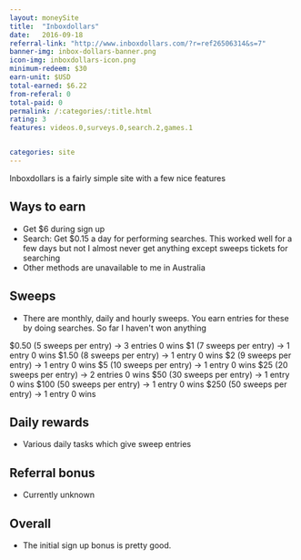 ```yaml
---
layout: moneySite
title:  "Inboxdollars"
date:   2016-09-18
referral-link: "http://www.inboxdollars.com/?r=ref26506314&s=7"
banner-img: inbox-dollars-banner.png
icon-img: inboxdollars-icon.png
minimum-redeem: $30
earn-unit: $USD
total-earned: $6.22
from-referal: 0
total-paid: 0
permalink: /:categories/:title.html
rating: 3
features: videos.0,surveys.0,search.2,games.1


categories: site
---
```


Inboxdollars is a fairly simple site with a few nice features


Ways to earn
---

* Get $6 during sign up
* Search: Get $0.15 a day for performing searches. This worked well for a few days but not I almost never get anything except sweeps tickets for searching
* Other methods are unavailable to me in Australia


Sweeps
----

* There are monthly, daily and hourly sweeps. You earn entries for these by doing searches. So far I haven't won anything

$0.50 (5 sweeps per entry) -> 3 entries 0 wins
$1 (7 sweeps per entry) -> 1 entry 0 wins 
$1.50 (8 sweeps per entry) -> 1 entry 0 wins
$2 (9 sweeps per entry) -> 1 entry 0 wins
$5 (10 sweeps per entry) -> 1 entry 0 wins
$25 (20 sweeps per entry) -> 2 entries 0 wins
$50 (30 sweeps per entry) -> 1 entry 0 wins
$100 (50 sweeps per entry) -> 1 entry 0 wins
$250 (50 sweeps per entry) -> 1 entry 0 wins



Daily rewards
----

* Various daily tasks which give sweep entries

Referral bonus
--------

* Currently unknown 


Overall
-------

* The initial sign up bonus is pretty good.





